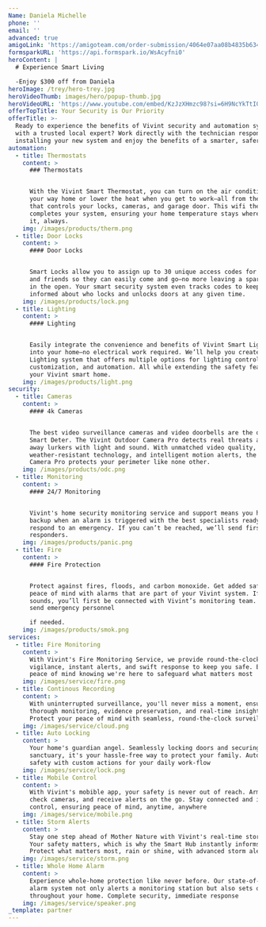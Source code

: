 ```yaml
---
Name: Daniela Michelle
phone: ''
email: ''
advanced: true
amigoLink: 'https://amigoteam.com/order-submission/4064e07aa08b4835b634d5688be019bb'
formsparkURL: 'https://api.formspark.io/WsAcyfni0'
heroContent: |
  # Experience Smart Living

  -Enjoy $300 off from Daniela
heroImage: /trey/hero-trey.jpg
heroVideoThumb: images/hero/popup-thumb.jpg
heroVideoURL: 'https://www.youtube.com/embed/KzJzXHmzc98?si=6H9NcYkTtI0TeCpI'
offerTopTitle: Your Security is Our Priority
offerTitle: >-
  Ready to experience the benefits of Vivint security and automation systems
  with a trusted local expert? Work directly with the technician responsible for
  installing your new system and enjoy the benefits of a smarter, safer home.
automation:
  - title: Thermostats
    content: >
      ### Thermostats


      With the Vivint Smart Thermostat, you can turn on the air conditioning on
      your way home or lower the heat when you get to work—all from the same app
      that controls your locks, cameras, and garage door. This wifi thermostat
      completes your system, ensuring your home temperature stays where you want
      it, always.
    img: /images/products/therm.png
  - title: Door Locks
    content: >
      #### Door Locks


      Smart Locks allow you to assign up to 30 unique access codes for family
      and friends so they can easily come and go—no more leaving a spare key out
      in the open. Your smart security system even tracks codes to keep you
      informed about who locks and unlocks doors at any given time.
    img: /images/products/lock.png
  - title: Lighting
    content: >
      #### Lighting


      Easily integrate the convenience and benefits of Vivint Smart Lighting
      into your home—no electrical work required. We’ll help you create a Smart
      Lighting system that offers multiple options for lighting control,
      customization, and automation. All while extending the safety features of
      your Vivint smart home.
    img: /images/products/light.png
security:
  - title: Cameras
    content: >
      #### 4k Cameras


      The best video surveillance cameras and video doorbells are the ones use
      Smart Deter. The Vivint Outdoor Camera Pro detects real threats and scares
      away lurkers with light and sound. With unmatched video quality,
      weather-resistant technology, and intelligent motion alerts, the Outdoor
      Camera Pro protects your perimeter like none other.
    img: /images/products/odc.png
  - title: Monitoring
    content: >
      #### 24/7 Monitoring


      Vivint's home security monitoring service and support means you have
      backup when an alarm is triggered with the best specialists ready to
      respond to an emergency. If you can’t be reached, we’ll send first
      responders.
    img: /images/products/panic.png
  - title: Fire
    content: >
      #### Fire Protection


      Protect against fires, floods, and carbon monoxide. Get added safety and
      peace of mind with alarms that are part of your Vivint system. If an alarm
      sounds, you’ll first be connected with Vivint’s monitoring team. They’ll
      send emergency personnel

      if needed.
    img: /images/products/smok.png
services:
  - title: Fire Monitoring
    content: >
      With Vivint's Fire Monitoring Service, we provide round-the-clock
      vigilance, instant alerts, and swift response to keep you safe. Enjoy
      peace of mind knowing we're here to safeguard what matters most
    img: /images/service/fire.png
  - title: Continous Recording
    content: >
      With uninterrupted surveillance, you'll never miss a moment, ensuring
      thorough monitoring, evidence preservation, and real-time insights.
      Protect your peace of mind with seamless, round-the-clock surveillance.
    img: /images/service/cloud.png
  - title: Auto Locking
    content: >
      Your home's guardian angel. Seamlessly locking doors and securing your
      sanctuary, it's your hassle-free way to protect your family. Automate your
      safety with custom actions for your daily work-flow
    img: /images/service/lock.png
  - title: Mobile Control
    content: >
      With Vivint's mobible app, your safety is never out of reach. Arm/disarm,
      check cameras, and receive alerts on the go. Stay connected and in
      control, ensuring peace of mind, anytime, anywhere
    img: /images/service/mobile.png
  - title: Storm Alerts
    content: >
      Stay one step ahead of Mother Nature with Vivint's real-time storm alerts.
      Your safety matters, which is why the Smart Hub instantly informs you.
      Protect what matters most, rain or shine, with advanced storm alerts
    img: /images/service/storm.png
  - title: Whole Home Alarm
    content: >
      Experience whole-home protection like never before. Our state-of-the-art
      alarm system not only alerts a monitoring station but also sets off sirens
      throughout your home. Complete security, immediate response
    img: /images/service/speaker.png
_template: partner
---
```


